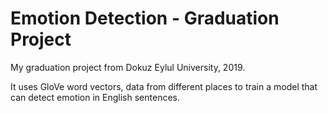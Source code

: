 # Emotion Detection - Graduation Project
My graduation project from Dokuz Eylul University, 2019.

It uses GloVe word vectors, data from different places to train a model that can detect emotion in English sentences.
